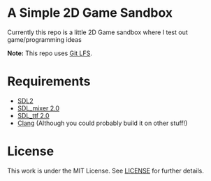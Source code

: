 # A Simple 2D Game Sandbox
Currently this repo is a little 2D Game sandbox where I test out game/programming ideas

**Note:** This repo uses [Git LFS](https://git-lfs.github.com).

# Requirements
* [SDL2](https://www.libsdl.org/download-2.0.php)
* [SDL_mixer 2.0](https://www.libsdl.org/projects/SDL_mixer/)
* [SDL_ttf 2.0](https://www.libsdl.org/projects/SDL_ttf/)
* [Clang](https://clang.llvm.org/get_started.html) (Although you could probably build it on other
    stuff!)

# License
This work is under the MIT License. See [LICENSE](LICENSE) for further details.
